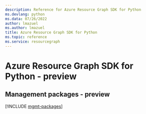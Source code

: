 ```yaml
---
description: Reference for Azure Resource Graph SDK for Python
ms.devlang: python
ms.data: 07/26/2022
author: lmazuel
ms.author: lmazuel
title: Azure Resource Graph SDK for Python
ms.topic: reference
ms.service: resourcegraph
---
```

# Azure Resource Graph SDK for Python - preview

## Management packages - preview
[!INCLUDE [mgmt-packages](resource-graph-mgmt-index.md)]